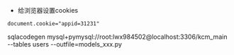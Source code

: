 * 给浏览器设置cookies
```
document.cookie="appid=31231"
```



sqlacodegen mysql+pymysql://root:lwx984502@localhost:3306/kcm_main --tables users --outfile=models_xxx.py